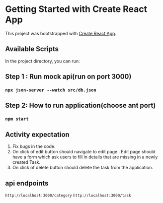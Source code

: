 # Getting Started with Create React App

This project was bootstrapped with [Create React App](https://github.com/facebook/create-react-app).

## Available Scripts

In the project directory, you can run:

## Step 1 : Run mock api(run on port 3000)

### `npx json-server --watch src/db.json`

## Step 2: How to run application(choose ant port)

### `npm start`

## Activity expectation

1. Fix bugs in the code.
2. On click of edit button should navigate to edit page . Edit page should have a form which ask users to fill in details that are missing in a newly created Task.
3. On click of delete button should delete the task from the application.

## api endpoints

`http://localhost:3000/category`
`http://localhost:3000/task`
